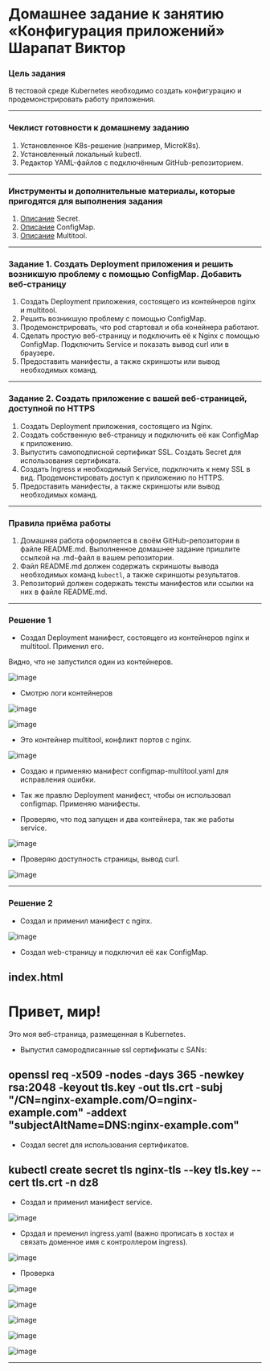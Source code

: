 # Домашнее задание к занятию «Конфигурация приложений» Шарапат Виктор

### Цель задания

В тестовой среде Kubernetes необходимо создать конфигурацию и продемонстрировать работу приложения.

------

### Чеклист готовности к домашнему заданию

1. Установленное K8s-решение (например, MicroK8s).
2. Установленный локальный kubectl.
3. Редактор YAML-файлов с подключённым GitHub-репозиторием.

------

### Инструменты и дополнительные материалы, которые пригодятся для выполнения задания

1. [Описание](https://kubernetes.io/docs/concepts/configuration/secret/) Secret.
2. [Описание](https://kubernetes.io/docs/concepts/configuration/configmap/) ConfigMap.
3. [Описание](https://github.com/wbitt/Network-MultiTool) Multitool.

------

### Задание 1. Создать Deployment приложения и решить возникшую проблему с помощью ConfigMap. Добавить веб-страницу

1. Создать Deployment приложения, состоящего из контейнеров nginx и multitool.
2. Решить возникшую проблему с помощью ConfigMap.
3. Продемонстрировать, что pod стартовал и оба конейнера работают.
4. Сделать простую веб-страницу и подключить её к Nginx с помощью ConfigMap. Подключить Service и показать вывод curl или в браузере.
5. Предоставить манифесты, а также скриншоты или вывод необходимых команд.

------

### Задание 2. Создать приложение с вашей веб-страницей, доступной по HTTPS 

1. Создать Deployment приложения, состоящего из Nginx.
2. Создать собственную веб-страницу и подключить её как ConfigMap к приложению.
3. Выпустить самоподписной сертификат SSL. Создать Secret для использования сертификата.
4. Создать Ingress и необходимый Service, подключить к нему SSL в вид. Продемонстировать доступ к приложению по HTTPS. 
4. Предоставить манифесты, а также скриншоты или вывод необходимых команд.

------

### Правила приёма работы

1. Домашняя работа оформляется в своём GitHub-репозитории в файле README.md. Выполненное домашнее задание пришлите ссылкой на .md-файл в вашем репозитории.
2. Файл README.md должен содержать скриншоты вывода необходимых команд `kubectl`, а также скриншоты результатов.
3. Репозиторий должен содержать тексты манифестов или ссылки на них в файле README.md.

------

### Решение 1

* Создал Deployment манифест, состоящего из контейнеров nginx и multitool. Применил его.

Видно, что не запустился один из контейнеров.

![image](https://github.com/user-attachments/assets/2aebba95-4d49-4497-b274-6e820479693d)

* Смотрю логи контейнеров

![image](https://github.com/user-attachments/assets/dd972e01-1038-4bf6-bfd4-4c11f69867e2)

![image](https://github.com/user-attachments/assets/3a6936df-b639-474f-883f-efe618721471)


* Это контейнер  multitool, конфликт портов с nginx.

![image](https://github.com/user-attachments/assets/d695cf4d-b4bf-41eb-a0da-f013b7bb1607)


* Создаю и применяю манифест configmap-multitool.yaml для исправления ошибки.

* Так же правлю Deployment манифест, чтобы он использовал configmap. Применяю манифесты.

* Проверяю, что под запущен и два контейнера, так же работы service.

![image](https://github.com/user-attachments/assets/e7392a01-4d57-459c-b4bc-7529ee5ce395)

* Проверяю доступность страницы, вывод curl.

![image](https://github.com/user-attachments/assets/dd9e7e02-d046-42d0-a10c-af4dc56acf93)

---

### Решение 2

* Создал и применил манифест с nginx.

![image](https://github.com/user-attachments/assets/3d1161ab-1ad6-4bee-b7b5-056e02875898)

* Создал web-страницу и подключил её как ConfigMap.

## index.html

<!DOCTYPE html>
<html>
<head>
    <title>Моя веб-страница</title>
</head>
<body>
    <h1>Привет, мир!</h1>
    <p>Это моя веб-страница, размещенная в Kubernetes.</p>
</body>
</html>

* Выпустил самородписанные ssl сертификаты c SANs:

## openssl req -x509 -nodes -days 365 -newkey rsa:2048 -keyout tls.key -out tls.crt -subj "/CN=nginx-example.com/O=nginx-example.com" -addext "subjectAltName=DNS:nginx-example.com"

* Создал secret для использования сертификатов.

## kubectl create secret tls nginx-tls --key tls.key --cert tls.crt -n dz8

* Создал и применил манифест service.

![image](https://github.com/user-attachments/assets/fff7d37b-d827-4619-a9c0-a042455bf4c2)

* Срздал и пременил ingress.yaml (важно прописать в хостах и связать доменное имя с контроллером ingress).

![image](https://github.com/user-attachments/assets/6c8f6d3b-4a8e-46a0-8bb0-4e645b5e37ee)


* Проверка

![image](https://github.com/user-attachments/assets/fee3e8a9-8e97-4db4-9e59-2f96e30be1a9)

![image](https://github.com/user-attachments/assets/6c84f18a-3349-416a-8f87-c36b8b439204)

![image](https://github.com/user-attachments/assets/71895771-784b-4389-9838-c24a284d181d)

![image](https://github.com/user-attachments/assets/fdb1bda8-4fad-4b8a-bf12-bbc8cdc71527)

![image](https://github.com/user-attachments/assets/45d1ccd2-a3aa-4f19-b028-98829005aa98)


  




---
























